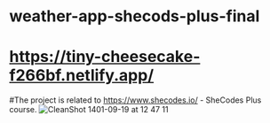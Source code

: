 # weather-app-shecods-plus-final
# https://tiny-cheesecake-f266bf.netlify.app/
#The project is related to https://www.shecodes.io/ - SheCodes Plus course.
![CleanShot 1401-09-19 at 12 47 11](https://user-images.githubusercontent.com/86524039/206843143-01575439-8806-4ca7-830c-a6b7b49d2725.png)
